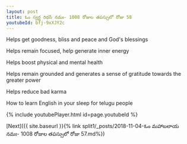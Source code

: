 ```yaml
---
layout: post
title: ఓం స్వర్ణ రిథసే నమః- 1008 రోజుల తపస్సులో రోజు 58
youtubeId: bfj-9xXJY2c
---
```

 
 
Helps get goodness, bliss and peace and God's blessings
 
Helps remain focused, help generate inner energy 
 
Helps boost physical and mental health 
 
Helps remain grounded and generates a sense of gratitude towards the greater power 
 
Helps reduce bad karma
 
How to learn English in your sleep for telugu people
 
 
 
 


{% include youtubePlayer.html id=page.youtubeId %}
 
[Next]({{ site.baseurl }}{% link split1/_posts/2018-11-04-ఓం మహాబలాయ నమః- 1008 రోజుల తపస్సులో రోజు 57.md%})
 
